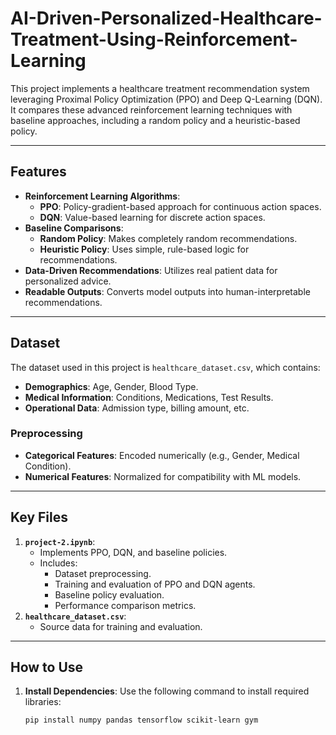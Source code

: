 # AI-Driven-Personalized-Healthcare-Treatment-Using-Reinforcement-Learning

This project implements a healthcare treatment recommendation system leveraging Proximal Policy Optimization (PPO) and Deep Q-Learning (DQN). It compares these advanced reinforcement learning techniques with baseline approaches, including a random policy and a heuristic-based policy.

---

## Features
- **Reinforcement Learning Algorithms**:
  - **PPO**: Policy-gradient-based approach for continuous action spaces.
  - **DQN**: Value-based learning for discrete action spaces.
- **Baseline Comparisons**:
  - **Random Policy**: Makes completely random recommendations.
  - **Heuristic Policy**: Uses simple, rule-based logic for recommendations.
- **Data-Driven Recommendations**: Utilizes real patient data for personalized advice.
- **Readable Outputs**: Converts model outputs into human-interpretable recommendations.

---

## Dataset
The dataset used in this project is `healthcare_dataset.csv`, which contains:
- **Demographics**: Age, Gender, Blood Type.
- **Medical Information**: Conditions, Medications, Test Results.
- **Operational Data**: Admission type, billing amount, etc.

### Preprocessing
- **Categorical Features**: Encoded numerically (e.g., Gender, Medical Condition).
- **Numerical Features**: Normalized for compatibility with ML models.

---

## Key Files
1. **`project-2.ipynb`**:
   - Implements PPO, DQN, and baseline policies.
   - Includes:
     - Dataset preprocessing.
     - Training and evaluation of PPO and DQN agents.
     - Baseline policy evaluation.
     - Performance comparison metrics.
2. **`healthcare_dataset.csv`**:
   - Source data for training and evaluation.

---

## How to Use
1. **Install Dependencies**:
   Use the following command to install required libraries:

   ```bash
   pip install numpy pandas tensorflow scikit-learn gym


